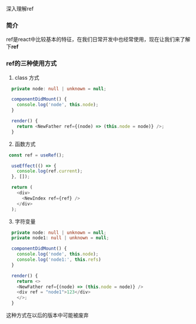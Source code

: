 深入理解ref

### 简介
ref是react中比较基本的特征，在我们日常开发中也经常使用，现在让我们来了解下**ref**

### ref的三种使用方式
1. class 方式

```ts
  private node: null | unknown = null;

  componentDidMount() {
    console.log('node', this.node);
  }

  render() {
    return <NewFather ref={(node) => (this.node = node)} />;
  }
```

2. 函数方式

```ts
 const ref = useRef();

  useEffect(() => {
    console.log(ref.current);
  }, []);

  return (
    <div>
      <NewIndex ref={ref} />
    </div>
  );
```

3. 字符变量

```ts
  private node: null | unknown = null;
  private node1: null | unknown = null;

  componentDidMount() {
    console.log('node', this.node);
    console.log('node1:', this.refs)
  }

  render() {
    return <>
    <NewFather ref={(node) => (this.node = node)} />
    <div ref = "node1">123</div>
    </>;
  }
```
 这种方式在以后的版本中可能被废弃